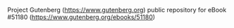 Project Gutenberg (https://www.gutenberg.org) public repository for
eBook #51180 (https://www.gutenberg.org/ebooks/51180)
